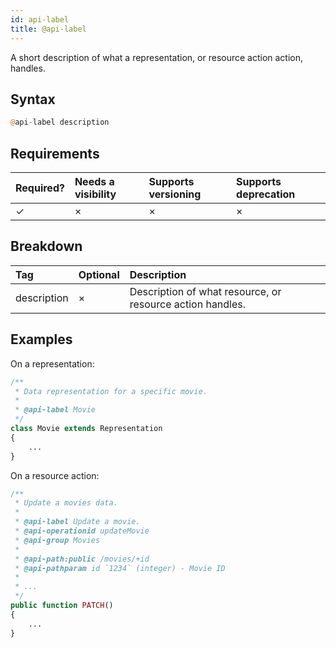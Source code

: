 ```yaml
---
id: api-label
title: @api-label
---
```


A short description of what a representation, or resource action action, handles.

## Syntax
```php
@api-label description
```

## Requirements
| Required? | Needs a visibility | Supports versioning | Supports deprecation |
| :--- | :--- | :--- | :--- |
| ✓ | × | × | × |

## Breakdown
| Tag | Optional | Description |
| :--- | :--- | :--- |
| description | × | Description of what resource, or resource action handles. |

## Examples
On a representation:

```php
/**
 * Data representation for a specific movie.
 *
 * @api-label Movie
 */
class Movie extends Representation
{
    ...
}
```

On a resource action:

```php
/**
 * Update a movies data.
 *
 * @api-label Update a movie.
 * @api-operationid updateMovie
 * @api-group Movies
 *
 * @api-path:public /movies/+id
 * @api-pathparam id `1234` (integer) - Movie ID
 *
 * ...
 */
public function PATCH()
{
    ...
}
```
